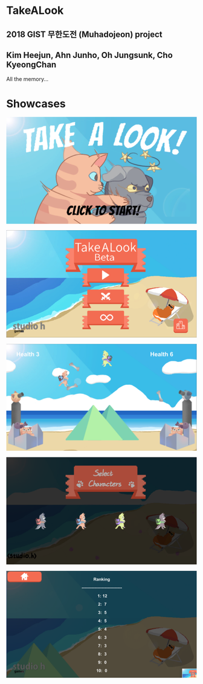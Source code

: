 # TakeALook

## 2018 GIST 무한도전 (Muhadojeon) project
## Kim Heejun, Ahn Junho, Oh Jungsunk, Cho KyeongChan

All the memory...

# Showcases
![](https://raw.githubusercontent.com/ahn9807/ImageBase/main/TakeALook/%EC%8A%A4%ED%81%AC%EB%A6%B0%EC%83%B7%202018-11-14%20%EC%98%A4%ED%9B%84%206.04.09.png?token=AINBGEWMFTKKFC4XWGALR63AN3JP4)

![](https://raw.githubusercontent.com/ahn9807/ImageBase/main/TakeALook/%EC%8A%A4%ED%81%AC%EB%A6%B0%EC%83%B7%202018-11-14%20%EC%98%A4%ED%9B%84%206.04.17.png?token=AINBGEXPFGVBNTGD7Q3G3Z3AN3I6S)

![](https://raw.githubusercontent.com/ahn9807/ImageBase/main/TakeALook/%EC%8A%A4%ED%81%AC%EB%A6%B0%EC%83%B7%202018-11-10%20%EC%98%A4%ED%9B%84%2011.39.03.png?token=AINBGEW57HNSZW7AVCSAGITAN3IAA)

![](https://raw.githubusercontent.com/ahn9807/ImageBase/main/TakeALook/%EC%8A%A4%ED%81%AC%EB%A6%B0%EC%83%B7%202018-11-14%20%EC%98%A4%ED%9B%84%206.04.46.png?token=AINBGERUMGBQ2QASFOW5UMLAN3I46)

![](https://raw.githubusercontent.com/ahn9807/ImageBase/main/TakeALook/%EC%8A%A4%ED%81%AC%EB%A6%B0%EC%83%B7%202018-11-14%20%EC%98%A4%ED%9B%84%206.04.26.png?token=AINBGESBE2VZDUKFDUYPQSTAN3I5W)

